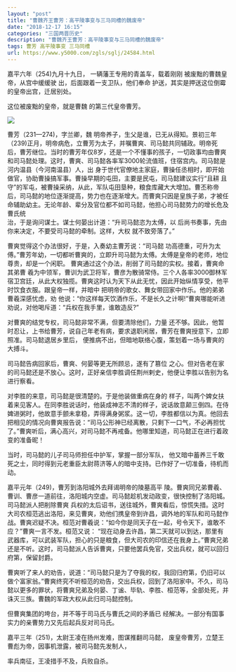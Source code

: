 ```yaml
---
layout: "post"
title: "曹魏齐王曹芳：高平陵事变与三马同槽的魏废帝"
date: "2018-12-17 16:15"
categories: "三国两晋历史"
description: "曹魏齐王曹芳：高平陵事变与三马同槽的魏废帝"
tags: 曹芳 高平陵事变 三马同槽
url: https://www.y5000.com/zgls/sglj/24584.html
---
```






嘉平六年（254)九月十九日， 一辆藩王专用的青盖车，载着刚刚 被废黜的曹魏皇帝，从宫中缓缓驶 出，后面跟着一支卫队，他们奉命
护送，其实是押送这位倒霉的皇帝出宫，迁居别处。

这位被废黜的皇帝，就是曹魏 的第三代皇帝曹芳。

![](https://img.y5000.com/uploads/allimg/170802/12-1FP2154I2O4.jpg)

曹芳（231—274)，字兰卿，魏
明帝养子，生父是谁，已无从得知。景初三年（239)正月，明帝病危，立曹芳为太子，并嘱曹爽、司马懿共同辅政。明帝死后，曹芳继位。当时的曹芳年仅8岁，还是一个不懂事的孩子，一切政事均由曹爽和司马懿处理。这时，曹爽、司马懿各率军3000轮流值班，住宿宫内。司马懿是河内温县（今河南温县）人，出
身于世代官僚地主家庭，曹操任丞相时，即开始做官，协助曹操搞军事。曹操早期的屯田，主要是民屯，司马懿建议实行“且耕
且守”的军屯，被曹操采纳，从此，军队屯田垦种，粮食库藏大大增加。曹丕称帝后，司马懿的地位逐渐提高，势力也在逐渐增大。而曹爽只因是皇族子弟，才被任命辅助幼主。无论年龄、辈分及官位都不如司马懿，他担心司马懿势力的增长危及曹氏统  
治，于是询问谋士。谋士何晏出计道：“升司马懿恣为太傅，以 后尚书奏事，先由你来决定，不要受司马懿的牵制。这样，大权 就不致旁落了。”

曹爽觉得这个办法很好，于是，入奏幼主曹芳说：“司马懿
功高德重，可升为太傅。”曹芳年幼，一切都听曹爽的，立即升司马懿为太傅。太傅是皇帝的老师，地位尊贵，却是一个闲职。
曹爽通过这个办法，削弱了司马懿的实权。接着，曹爽命其弟曹
羲为中领军，曹训为武卫将军，曹彦为散骑常侍。三个人各率3000御林军宿卫宫廷，从此大权独揽。曹爽这时认为天下从此无忧，因此开始纵情享受，他平时饮食衣服。跟皇帝一样，并暗中
把明帝的歌女、舞女带回家中作乐。他的弟弟曹羲深感忧虑，劝
他说：“你这样每天饮酒作乐，不是长久之计啊!”曹爽哪能听进劝说，对他喝斥道：“兵权在我手里，谁敢造反?”

对曹爽的结党专权，司马懿非常不满，但要清除他们，力量
还不够。因此，他暂时忍让，上书给曹芳，说自己年老有病，要求退职闲居，曹芳在曹爽授意下，立即照准。司马懿退居乡里后，
便推病不出，但暗地联络心腹，策划着一场与曹爽的大搏斗。

司马懿告病回家后，曹爽、何晏等更无所顾忌，遂有了篡位 之心。但对告老在家的司马懿还是不放心。这时，正好亲信李胜调任荆州剌史，他便让李胜以告别为名进行察看。

对李胜的来意，司马懿是很清楚的。于是他装做重病在身的
样子，叫两个婢女扶着来见客人。在同李胜说话时，他装成神志不清的样子，说话故意颠三倒四。在侍婢进粥时，他故意手颤未拿稳，弄得满身粥浆。这一切，李胜都信以为真。他回去把相见的情况向曹爽报告说：“司马公形神已经离散，只剩下一口气，不必再担忧了。”曹爽听后，满心高兴，对司马懿不再戒备。他哪里知道，司马懿正在进行着政变的准备昵！

当时，司马懿的儿子司马师担任中护军，掌握一部分军队， 他又暗中蓄养三千敢死之士，同时得到元老重臣太尉蒋济等人的暗中支持。已作好了一切准备，待机而动。

嘉平元年（249)，曹芳到洛阳城外去拜谒明帝的陵墓高平
陵。曹爽同兄弟曹羲、曹训、曹彦一道前往，洛阳城内空虚。司马懿趁机发动政变，很快控制了洛阳城。司马懿派人把削除曹爽
兵权的太后诏书，送往城外，曹爽看后，惊慌失措。这时大司农桓范逃出洛阳，来见曹爽，劝他们携皇帝到许昌，调外地的军队和司马懿作战。曹爽迟疑不决。桓范对曹羲说：“如今你是同天子在一起，号令天下，谁敢不应？”曹爽一言不发。桓范又说：
“现在动身去许昌，第二天就可以到达，那里有武器库，可以武装军队，担心的只是粮食，但大司农的印信还在我身上。”曹爽兄弟还是不听。这时，司马懿派人告诉曹爽，只要他罢兵免官，交出兵权，就可以回归府第，保留封爵。

曹爽听了来人的劝告，说道：“司马懿只是为了夺我的权，我回归府第，仍旧可以做个富家翁。”曹爽终究不听桓范的劝告，交出兵权，回到了洛阳家中。不久，司马懿以更多的罪状，将曹爽兄弟及何晏、丁谧、毕轨、李胜、桓范等，全部处死，并诛灭三族。曹魏的军政大权从此归司马懿控制。

但曹爽集团的垮台，并不等于司马氏与曹氏之间的矛盾已 经解决。一部分有国事实力的亲曹势力又先后起兵反对司马氏。

嘉平三年（251)，太尉王凌在扬州发难，图谋推翻司马懿， 废皇帝曹芳，立楚王曹彪为帝，因事机泄露，被司马懿先发制人，

率兵南征，王凌措手不及，兵败自杀。
